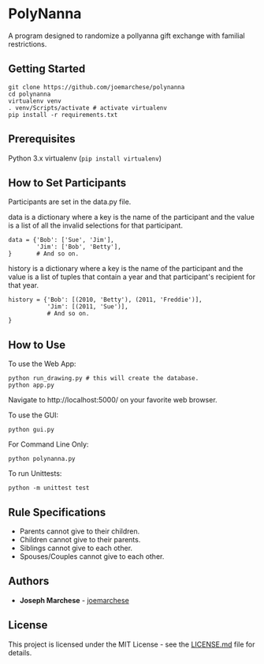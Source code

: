 # PolyNanna
A program designed to randomize a pollyanna gift exchange with familial restrictions.

## Getting Started

```
git clone https://github.com/joemarchese/polynanna
cd polynanna
virtualenv venv
. venv/Scripts/activate # activate virtualenv
pip install -r requirements.txt
```

## Prerequisites
Python 3.x
virtualenv (`pip install virtualenv`)

## How to Set Participants
Participants are set in the data.py file.

data is a dictionary where a key is the name of the participant and the value is a list of all the invalid selections for that participant.

```
data = {'Bob': ['Sue', 'Jim'],
        'Jim': ['Bob', 'Betty'],
}       # And so on.
```

history is a dictionary where a key is the name of the participant and the value is  a list of tuples that contain a year and that participant's recipient for that year.

```
history = {'Bob': [(2010, 'Betty'), (2011, 'Freddie')],
           'Jim': [(2011, 'Sue')],
           # And so on.
}
```

## How to Use
To use the Web App:
```
python run_drawing.py # this will create the database.
python app.py
```
Navigate to http://localhost:5000/ on your favorite web browser.

To use the GUI:
```
python gui.py
```
For Command Line Only:
```
python polynanna.py
```
To run Unittests:
```
python -m unittest test
```

## Rule Specifications
- Parents cannot give to their children.
- Children cannot give to their parents.
- Siblings cannot give to each other.
- Spouses/Couples cannot give to each other.

## Authors

* **Joseph Marchese** - [joemarchese](https://github.com/joemarchese)

## License

This project is licensed under the MIT License - see the [LICENSE.md](LICENSE) file for details.
